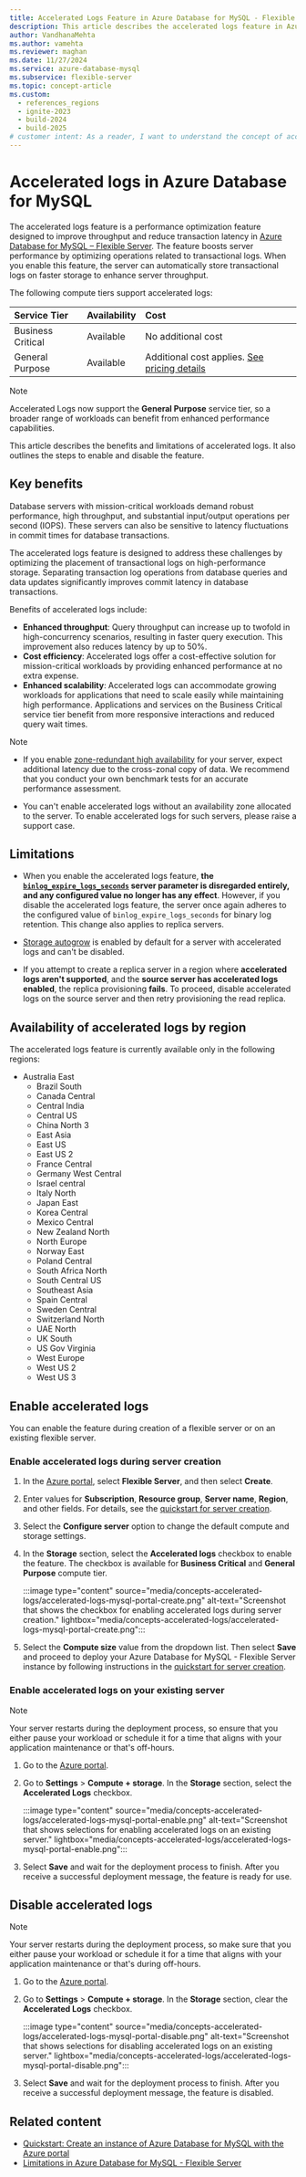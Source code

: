 ```yaml
---
title: Accelerated Logs Feature in Azure Database for MySQL - Flexible Server
description: This article describes the accelerated logs feature in Azure Database for MySQL - Flexible Server and its benefits for high-performance workloads.
author: VandhanaMehta  
ms.author: vamehta  
ms.reviewer: maghan
ms.date: 11/27/2024
ms.service: azure-database-mysql
ms.subservice: flexible-server
ms.topic: concept-article
ms.custom:
  - references_regions
  - ignite-2023
  - build-2024
  - build-2025
# customer intent: As a reader, I want to understand the concept of accelerated logs in Azure Database for MySQL - Flexible Server.
---
```


# Accelerated logs in Azure Database for MySQL

The accelerated logs feature is a performance optimization feature designed to improve throughput and reduce transaction latency in [Azure Database for MySQL – Flexible Server](./concepts-service-tiers-storage.md).
The feature boosts server performance by optimizing operations related to transactional logs. When you enable this feature, the server can automatically store transactional logs on faster storage to enhance server throughput.

The following compute tiers support accelerated logs:

| Service Tier       | Availability | Cost               |
|:-------------------|:-------------|:-------------------|
| Business Critical  | Available    | No additional cost |
| General Purpose    | Available    | Additional cost applies. [See pricing details](https://azure.microsoft.com/pricing/details/mysql/)    |

> [!NOTE]
> Accelerated Logs now support the **General Purpose** service tier, so a broader range of workloads can benefit from enhanced performance capabilities.

This article describes the benefits and limitations of accelerated logs. It also outlines the steps to enable and disable the feature.

## Key benefits

Database servers with mission-critical workloads demand robust performance, high throughput, and substantial input/output operations per second (IOPS). These servers can also be sensitive to latency fluctuations in commit times for database transactions.

The accelerated logs feature is designed to address these challenges by optimizing the placement of transactional logs on high-performance storage. Separating transaction log operations from database queries and data updates significantly improves commit latency in database transactions.

Benefits of accelerated logs include:

- **Enhanced throughput**: Query throughput can increase up to twofold in high-concurrency scenarios, resulting in faster query execution. This improvement also reduces latency by up to 50%.
- **Cost efficiency**: Accelerated logs offer a cost-effective solution for mission-critical workloads by providing enhanced performance at no extra expense.
- **Enhanced scalability**: Accelerated logs can accommodate growing workloads for applications that need to scale easily while maintaining high performance. Applications and services on the Business Critical service tier benefit from more responsive interactions and reduced query wait times.

> [!NOTE]
>  - If you enable [zone-redundant high availability](concepts-high-availability.md) for your server, expect additional latency due to the cross-zonal copy of data. We recommend that you conduct your own benchmark tests for an accurate performance assessment.
> 
>  - You can't enable accelerated logs without an availability zone allocated to the server. To enable accelerated logs for such servers, please raise a support case. 

## Limitations

- When you enable the accelerated logs feature, **the [`binlog_expire_logs_seconds`](https://dev.mysql.com/doc/refman/8.0/en/replication-options-binary-log.html#sysvar_binlog_expire_logs_seconds) server parameter is disregarded entirely, and any configured value no longer has any effect**. However, if you disable the accelerated logs feature, the server once again adheres to the configured value of `binlog_expire_logs_seconds` for binary log retention. This change also applies to replica servers. 

- [Storage autogrow](./concepts-service-tiers-storage.md#storage-autogrow) is enabled by default for a server with accelerated logs and can't be disabled.

- If you attempt to create a replica server in a region where **accelerated logs aren't supported**, and the **source server has accelerated logs enabled**, the replica provisioning **fails**. To proceed, disable accelerated logs on the source server and then retry provisioning the read replica.

## Availability of accelerated logs by region

The accelerated logs feature is currently available only in the following regions:

- Australia East
  - Brazil South
  - Canada Central
  - Central India
  - Central US
  - China North 3
  - East Asia
  - East US
  - East US 2
  - France Central
  - Germany West Central
  - Israel central
  - Italy North
  - Japan East
  - Korea Central
  - Mexico Central
  - New Zealand North
  - North Europe
  - Norway East
  - Poland Central
  - South Africa North
  - South Central US
  - Southeast Asia
  - Spain Central
  - Sweden Central
  - Switzerland North
  - UAE North
  - UK South
  - US Gov Virginia
  - West Europe
  - West US 2
  - West US 3

## Enable accelerated logs

You can enable the feature during creation of a flexible server or on an existing flexible server.

### Enable accelerated logs during server creation

1. In the [Azure portal](https://portal.azure.com/), select **Flexible Server**, and then select **Create**.

1. Enter values for **Subscription**, **Resource group**, **Server name**, **Region**, and other fields. For details, see the [quickstart for server creation](quickstart-create-server-portal.md).

1. Select the **Configure server** option to change the default compute and storage settings.

1. In the **Storage** section, select the **Accelerated logs** checkbox to enable the feature. The checkbox is available for **Business Critical** and **General Purpose** compute tier.

    :::image type="content" source="media/concepts-accelerated-logs/accelerated-logs-mysql-portal-create.png" alt-text="Screenshot that shows the checkbox for enabling accelerated logs during server creation." lightbox="media/concepts-accelerated-logs/accelerated-logs-mysql-portal-create.png":::

1. Select the **Compute size** value from the dropdown list. Then select **Save** and proceed to deploy your Azure Database for MySQL - Flexible Server instance by following instructions in the [quickstart for server creation](quickstart-create-server-portal.md).

### Enable accelerated logs on your existing server

> [!NOTE]  
> Your server restarts during the deployment process, so ensure that you either pause your workload or schedule it for a time that aligns with your application maintenance or that's off-hours.

1. Go to the [Azure portal](https://portal.azure.com/).

1. Go to **Settings** > **Compute + storage**. In the **Storage** section, select the **Accelerated Logs** checkbox.

    :::image type="content" source="media/concepts-accelerated-logs/accelerated-logs-mysql-portal-enable.png" alt-text="Screenshot that shows selections for enabling accelerated logs on an existing server." lightbox="media/concepts-accelerated-logs/accelerated-logs-mysql-portal-enable.png":::

1. Select **Save** and wait for the deployment process to finish. After you receive a successful deployment message, the feature is ready for use.

## Disable accelerated logs

> [!NOTE]  
> Your server restarts during the deployment process, so make sure that you either pause your workload or schedule it for a time that aligns with your application maintenance or that's during off-hours.

1. Go to the [Azure portal](https://portal.azure.com/).

1. Go to **Settings** > **Compute + storage**. In the **Storage** section, clear the **Accelerated Logs** checkbox.

    :::image type="content" source="media/concepts-accelerated-logs/accelerated-logs-mysql-portal-disable.png" alt-text="Screenshot that shows selections for disabling accelerated logs on an existing server." lightbox="media/concepts-accelerated-logs/accelerated-logs-mysql-portal-disable.png":::

1. Select **Save** and wait for the deployment process to finish. After you receive a successful deployment message, the feature is disabled.

## Related content

- [Quickstart: Create an instance of Azure Database for MySQL with the Azure portal](quickstart-create-server-portal.md)
- [Limitations in Azure Database for MySQL - Flexible Server](concepts-limitations.md)
